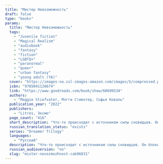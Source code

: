 ```yaml
---
title: "Мистер Невозможность"
draft: false
type: "books"
params:
  title: "Мистер Невозможность"
  tags:
    - "Juvenile fiction"
    - "Magical Realism"
    - "audiobook"
    - "fantasy"
    - "fiction"
    - "LGBTQ+"
    - "paranormal"
    - "queer"
    - "urban fantasy"
    - "young adult (YA)"
  cover: "https://images-na.ssl-images-amazon.com/images/S/compressed.photo.goodreads.com/books/1648387805i/60699534.jpg"
  isbn: "9785041126674"
  link: "https://www.goodreads.com/book/show/60699534"
  authors:
    - "Maggie Stiefvater, Мэгги Стивотер, Софья Коваль"
  publication_year: "2022"
  publishers:
    - "Litres, Эксмо"
  page_count: "416"
  short_description: "Что-то происходит с источником силы сновидцев. Он блокируется."
  russian_translation_status: "exists"
  series: "Dreamer Trilogy"
  languages:
    - "Русский"
  description: "Что-то происходит с источником силы сновидцев. Он блокируется. Уменьшается. Становится слабее. Если он исчезнет совсем, что же тогда случится со сновидцами и теми, кто от них зависит?<br /><br />Ронан Линч не намерен бездействовать. Вместе со своим наставником Брайдом он готов сделать все необходимое, чтобы спасти сновидцев... даже если это уведет его слишком далеко.<br /><br />Джордан Хеннесси знает, что не выживет, если сновидцы потерпят неудачу. Поэтому она отправляется в темный подземный мир, чтобы найти предмет, который может ее поддержать.<br /><br />Кармен Фарух-Лейн боится сновидцев — именно поэтому она согласилась их выследить. Но чем ближе она подбирается к ним, тем противоречивее становятся ее чувства. Уничтожат ли сновидцы мир... или мир падет сам?"
  russian_audioversion: "no"
  slug: "mister-nevozmozhnost-cab96831"
---
```

